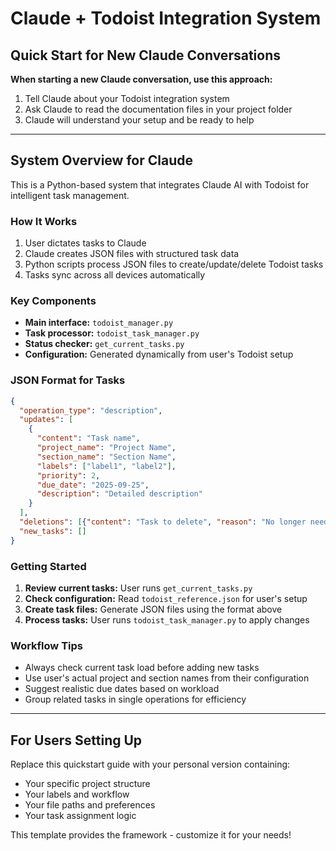 # Claude + Todoist Integration System

## Quick Start for New Claude Conversations

**When starting a new Claude conversation, use this approach:**

1. Tell Claude about your Todoist integration system
2. Ask Claude to read the documentation files in your project folder
3. Claude will understand your setup and be ready to help

---

## System Overview for Claude

This is a Python-based system that integrates Claude AI with Todoist for intelligent task management.

### How It Works
1. User dictates tasks to Claude
2. Claude creates JSON files with structured task data
3. Python scripts process JSON files to create/update/delete Todoist tasks
4. Tasks sync across all devices automatically

### Key Components
- **Main interface:** `todoist_manager.py`
- **Task processor:** `todoist_task_manager.py` 
- **Status checker:** `get_current_tasks.py`
- **Configuration:** Generated dynamically from user's Todoist setup

### JSON Format for Tasks
```json
{
  "operation_type": "description",
  "updates": [
    {
      "content": "Task name",
      "project_name": "Project Name",
      "section_name": "Section Name", 
      "labels": ["label1", "label2"],
      "priority": 2,
      "due_date": "2025-09-25",
      "description": "Detailed description"
    }
  ],
  "deletions": [{"content": "Task to delete", "reason": "No longer needed"}],
  "new_tasks": []
}
```

### Getting Started
1. **Review current tasks:** User runs `get_current_tasks.py` 
2. **Check configuration:** Read `todoist_reference.json` for user's setup
3. **Create task files:** Generate JSON files using the format above
4. **Process tasks:** User runs `todoist_task_manager.py` to apply changes

### Workflow Tips
- Always check current task load before adding new tasks
- Use user's actual project and section names from their configuration
- Suggest realistic due dates based on workload
- Group related tasks in single operations for efficiency

---

## For Users Setting Up

Replace this quickstart guide with your personal version containing:
- Your specific project structure
- Your labels and workflow
- Your file paths and preferences  
- Your task assignment logic

This template provides the framework - customize it for your needs!
